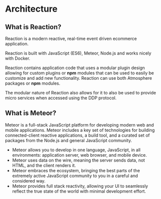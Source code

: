 # Architecture

## What is Reaction?

Reaction is a modern reactive, real-time event driven ecommerce application.

Reaction is built with JavaScript (ES6), Meteor, Node.js and works nicely with Docker.

Reaction contains application code that uses a modular plugin design allowing for custom plugins or **npm** modules that can be used to easily be customize and add new functionality.  Reaction can use both Atmosphere packages or **npm** modules.

The modular nature of Reaction also allows for it to also be used to provide micro services when accessed using the DDP protocol.

## What is Meteor?

Meteor is a full-stack JavaScript platform for developing modern web and mobile applications. Meteor includes a key set of technologies for building connected-client reactive applications, a build tool, and a curated set of packages from the Node.js and general JavaScript community.

-   Meteor allows you to develop in one language, JavaScript, in all environments: application server, web browser, and mobile device.
-   Meteor uses data on the wire, meaning the server sends data, not HTML, and the client renders it.
-   Meteor embraces the ecosystem, bringing the best parts of the extremely active JavaScript community to you in a careful and considered way.
-   Meteor provides full stack reactivity, allowing your UI to seamlessly reflect the true state of the world with minimal development effort.
